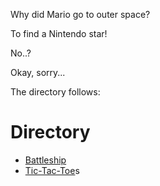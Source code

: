 Why did Mario go to outer space?

To find a Nintendo star!

No..?

Okay, sorry...

The directory follows:

# Directory

- [Battleship](https://github.com/Ayliea/Ayliea-Projects/blob/main/Games/Battleship)
- [Tic-Tac-Toe](https://github.com/Ayliea/Ayliea-Projects/blob/main/Games/Tic-Tac-Toe)s